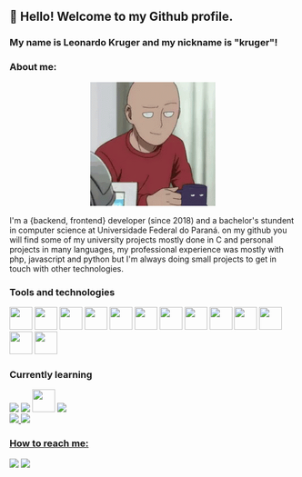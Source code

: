 ## 👋 Hello! Welcome to my Github profile.
### My name is Leonardo Kruger and my nickname is "kruger"!
### About me:
<p align="center"> 
  <img src="https://github.com/krugerleo/krugerleo/blob/main/saitama.gif" />
</p>

I'm a {backend, frontend} developer (since 2018) and a bachelor's stundent in computer science at Universidade Federal do Paraná. on my github you will find some of my university projects mostly done in C and personal projects in many languages, my professional experience was mostly with php, javascript and python but I'm always doing small projects to get in touch with other technologies.

### Tools and technologies
<div> 
  <img src="https://cdn.jsdelivr.net/gh/devicons/devicon/icons/git/git-original.svg" width="40" height="40"/>
  <img src="https://cdn.jsdelivr.net/gh/devicons/devicon/icons/c/c-original.svg" width="40" height="40"/>
  <img src="https://cdn.jsdelivr.net/gh/devicons/devicon/icons/cplusplus/cplusplus-original.svg" width="40" height="40"/>
  <img src="https://cdn.jsdelivr.net/gh/devicons/devicon/icons/php/php-original.svg" width="40" height="40"/>
  <img src="https://cdn.jsdelivr.net/gh/devicons/devicon/icons/laravel/laravel-plain.svg" width="40" height="40"/>
  <img src="https://cdn.jsdelivr.net/gh/devicons/devicon/icons/python/python-original.svg" width="40" height="40"/>
  <img src="https://cdn.jsdelivr.net/gh/devicons/devicon/icons/flask/flask-original.svg" width="40" height="40"/>                                                     
  <img src="https://cdn.jsdelivr.net/gh/devicons/devicon/icons/html5/html5-original.svg" width="40" height="40"/>
  <img src="https://cdn.jsdelivr.net/gh/devicons/devicon/icons/css3/css3-original.svg" width="40" height="40"/>
  <img src="https://cdn.jsdelivr.net/gh/devicons/devicon/icons/javascript/javascript-original.svg" width="40" height="40"/>
  <img src="https://cdn.jsdelivr.net/gh/devicons/devicon/icons/jquery/jquery-original.svg" width="40" height="40"/>
  <img src="https://cdn.jsdelivr.net/gh/devicons/devicon/icons/linux/linux-original.svg" width="40" height="40"/>
  <img src="https://cdn.jsdelivr.net/gh/devicons/devicon/icons/mysql/mysql-original.svg" width="40" height="40"/>
</div>

### Currently learning
<div>
  <img src="https://cdn.jsdelivr.net/gh/devicons/devicon/icons/mongodb/mongodb-original-wordmark.svg" />
  <img src="https://cdn.jsdelivr.net/gh/devicons/devicon/icons/express/express-original-wordmark.svg" />                
  <img src="https://cdn.jsdelivr.net/gh/devicons/devicon/icons/react/react-original.svg" width="40" height="40"/>
  <img src="https://cdn.jsdelivr.net/gh/devicons/devicon/icons/nodejs/nodejs-original-wordmark.svg" />
  
</div>
          
<div>
  <a href="https://github.com/krugerleo">
  <img height="180em" src="https://github-readme-stats.vercel.app/api/top-langs/?username=krugerleo&layout=compact&langs_count=8&theme=dracula"/>
  <img height="180em" src="https://github-readme-stats.vercel.app/api?username=krugerleo&show_icons=true&theme=dracula&include_all_commits=true&count_private=true"/>
</div>  

### How to reach me:

<div>
<a href = "mailto:kruger.leob@gmail.com"><img src="https://img.shields.io/badge/Gmail-D14836?style=for-the-badge&logo=gmail&logoColor=white" target="_blank"></a>
<a href="https://www.linkedin.com/in/leonardo-bnkruger" target="_blank"><img src="https://img.shields.io/badge/-LinkedIn-%230077B5?style=for-the-badge&logo=linkedin&logoColor=white" target="_blank"></a>   
</div>

